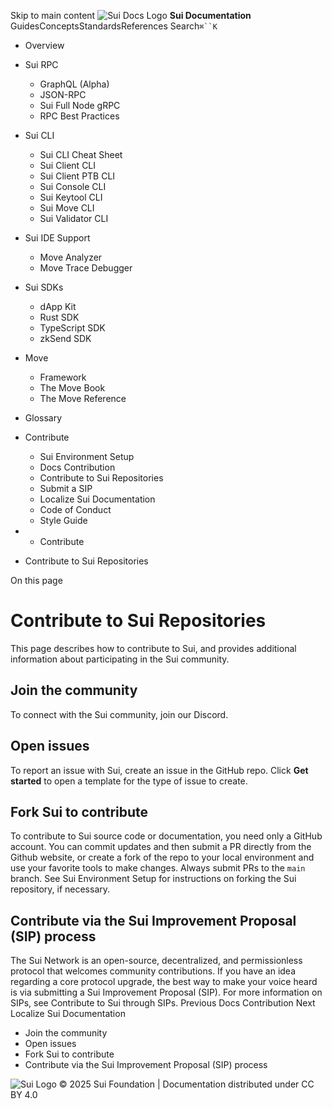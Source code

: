 Skip to main content
![Sui Docs Logo](https://docs.sui.io/img/sui-logo.svg)
**Sui Documentation**
GuidesConceptsStandardsReferences
Search`⌘``K`
  * Overview
  * Sui RPC
    * GraphQL (Alpha)
    * JSON-RPC
    * Sui Full Node gRPC
    * RPC Best Practices
  * Sui CLI
    * Sui CLI Cheat Sheet
    * Sui Client CLI
    * Sui Client PTB CLI
    * Sui Console CLI
    * Sui Keytool CLI
    * Sui Move CLI
    * Sui Validator CLI
  * Sui IDE Support
    * Move Analyzer
    * Move Trace Debugger
  * Sui SDKs
    * dApp Kit
    * Rust SDK
    * TypeScript SDK
    * zkSend SDK
  * Move
    * Framework
    * The Move Book
    * The Move Reference
  * Glossary
  * Contribute
    * Sui Environment Setup
    * Docs Contribution
    * Contribute to Sui Repositories
    * Submit a SIP
    * Localize Sui Documentation
    * Code of Conduct
    * Style Guide


  *   * Contribute
  * Contribute to Sui Repositories


On this page
# Contribute to Sui Repositories
This page describes how to contribute to Sui, and provides additional information about participating in the Sui community.
## Join the community​
To connect with the Sui community, join our Discord.
## Open issues​
To report an issue with Sui, create an issue in the GitHub repo. Click **Get started** to open a template for the type of issue to create.
## Fork Sui to contribute​
To contribute to Sui source code or documentation, you need only a GitHub account. You can commit updates and then submit a PR directly from the Github website, or create a fork of the repo to your local environment and use your favorite tools to make changes. Always submit PRs to the `main` branch.
See Sui Environment Setup for instructions on forking the Sui repository, if necessary.
## Contribute via the Sui Improvement Proposal (SIP) process​
The Sui Network is an open-source, decentralized, and permissionless protocol that welcomes community contributions. If you have an idea regarding a core protocol upgrade, the best way to make your voice heard is via submitting a Sui Improvement Proposal (SIP). For more information on SIPs, see Contribute to Sui through SIPs.
Previous
Docs Contribution
Next
Localize Sui Documentation
  * Join the community
  * Open issues
  * Fork Sui to contribute
  * Contribute via the Sui Improvement Proposal (SIP) process


![Sui Logo](https://docs.sui.io/img/sui-logo-footer.svg)
© 2025 Sui Foundation | Documentation distributed under CC BY 4.0
